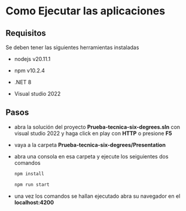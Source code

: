 # Como Ejecutar las aplicaciones

## Requisitos

Se deben tener las siguientes herramientas instaladas 

- nodejs v20.11.1 

- npm v10.2.4

- .NET 8

- Visual studio 2022



## Pasos

- abra la solución del proyecto **Prueba-tecnica-six-degrees.sln** con visual studio 2022 y haga click en play con **HTTP** o presione **F5**

- vaya a la carpeta **Prueba-tecnica-six-degrees/Presentation**

- abra una consola en esa carpeta y ejecute los seiguientes dos comandos
  
  ```bash
  npm install
  ```

  ```bash
  npm run start
  ```

- una vez los comandos se hallan ejecutado abra su navegador en el **localhost:4200**
